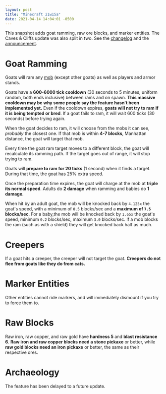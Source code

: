 ```yaml
---
layout: post
title: "Minecraft 21w15a"
date: 2021-04-14 14:04:01 -0500
---
```


This snapshot adds goat ramming, raw ore blocks, and marker entities. The Caves & Cliffs update was also split in two. See the [changelog](https://www.minecraft.net/en-us/article/minecraft-snapshot-21w15a) and the [announcement](https://www.minecraft.net/en-us/article/a-caves---cliffs-announcement).

# Goat Ramming

Goats will ram any [mob](https://minecraft.fandom.com/wiki/Mob) (except other goats) as well as players and armor stands.

Goats have a **600-6000 tick cooldown** (30 seconds to 5 minutes, uniform random, both ends inclusive) between rams and on spawn. **This massive cooldown may be why some people say the feature hasn't been implemented yet.** Even if the cooldown expires, **goats will not try to ram if it is being tempted or bred**. If a goat fails to ram, it will wait 600 ticks (30 seconds) before trying again.

When the goat decides to ram, it will choose from the mobs it can see, *probably* the closest one. If that mob is within **4-7 blocks**, Manhattan distance, the goat will target that mob.

Every time the goat ram target moves to a different block, the goat will recalculate its ramming path. If the target goes out of range, it will stop trying to ram.

Goats will **prepare to ram for 20 ticks** (1 second) when it finds a target. During that time, the goat has 25% extra speed.

Once the preparation time expires, the goat will charge at the mob at **triple its normal speed**. Adults do **2 damage** when ramming and babies do **1 damage**.

When hit by an adult goat, the mob will be knocked back by `4.125x` the goat's speed, with a minimum of `0.5` blocks/sec and a **maximum of `7.5` blocks/sec**. For a baby,the mob will be knocked back by `1.65x` the goat's speed, minimum `0.2` blocks/sec, maximum `3.0` blocks/sec. If a mob blocks the ram (such as with a shield) they will get knocked back half as much.

# Creepers

If a goat hits a creeper, the creeper will not target the goat. **Creepers do not flee from goats like they do from cats.**

# Marker Entities

Other entities cannot ride markers, and will immediately dismount if you try to force them to.

# Raw Blocks

Raw iron, raw copper, and raw gold have **hardness 5** and **blast resistance 6**. **Raw iron and raw copper blocks need a stone pickaxe** or better, while **raw gold blocks need an iron pickaxe** or better, the same as their respective ores.

# Archaeology

The feature has been delayed to a future update.


